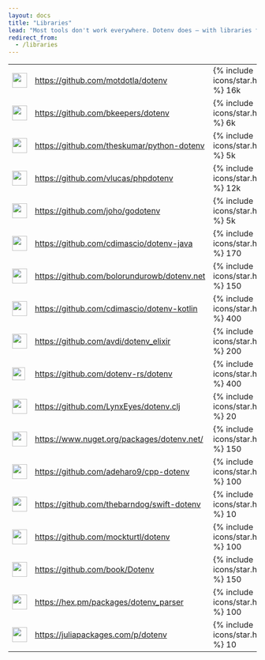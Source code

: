 ```yaml
---
layout: docs
title: "Libraries"
lead: "Most tools don't work everywhere. Dotenv does – with libraries for every language."
redirect_from:
  - /libraries
---
```


<table class="table">
  <tbody>
    <tr>
      <td class="align-middle text-center">
        <img height="30" src="https://cdn.jsdelivr.net/gh/devicons/devicon/icons/nodejs/nodejs-original.svg">
      </td>
      <td class="align-middle">
        <a class="small" href="https://github.com/motdotla/dotenv">https://github.com/motdotla/dotenv</a>
      </td>
      <td class="align-middle text-center small">
        {% include icons/star.html %} 16k
      </td>
    </tr>
    <tr>
      <td class="align-middle text-center">
        <img height="30" src="https://cdn.jsdelivr.net/gh/devicons/devicon/icons/ruby/ruby-original.svg">
      </td>
      <td class="align-middle">
        <a class="small" href="https://github.com/bkeepers/dotenv">https://github.com/bkeepers/dotenv</a>
      </td>
      <td class="align-middle text-center small">
        {% include icons/star.html %} 6k
      </td>
    </tr>
    <tr>
      <td class="align-middle text-center">
        <img height="30" src="https://cdn.jsdelivr.net/gh/devicons/devicon/icons/python/python-original.svg">
      </td>
      <td class="align-middle">
        <a class="small" href="https://github.com/theskumar/python-dotenv">https://github.com/theskumar/python-dotenv</a>
      </td>
      <td class="align-middle text-center small">
        {% include icons/star.html %} 5k
      </td>
    </tr>
    <tr>
      <td class="align-middle text-center">
        <img height="30" src="https://cdn.jsdelivr.net/gh/devicons/devicon/icons/php/php-original.svg">
      </td>
      <td class="align-middle">
        <a class="small" href="https://github.com/vlucas/phpdotenv">https://github.com/vlucas/phpdotenv</a>
      </td>
      <td class="align-middle text-center small">
        {% include icons/star.html %} 12k
      </td>
    </tr>
    <tr>
      <td class="align-middle text-center">
        <img height="30" src="https://cdn.jsdelivr.net/gh/devicons/devicon/icons/go/go-original.svg">
      </td>
      <td class="align-middle">
        <a class="small" href="https://github.com/joho/godotenv">https://github.com/joho/godotenv</a>
      </td>
      <td class="align-middle text-center small">
        {% include icons/star.html %} 5k
      </td>
    </tr>
    <tr>
      <td class="align-middle text-center">
        <img height="30" src="https://cdn.jsdelivr.net/gh/devicons/devicon/icons/java/java-original.svg">
      </td>
      <td class="align-middle">
        <a class="small" href="https://github.com/cdimascio/dotenv-java">https://github.com/cdimascio/dotenv-java</a>
      </td>
      <td class="align-middle text-center small">
        {% include icons/star.html %} 170
      </td>
    </tr>
    <tr>
      <td class="align-middle text-center">
        <img height="30" src="https://cdn.jsdelivr.net/gh/devicons/devicon/icons/dotnetcore/dotnetcore-original.svg">
      </td>
      <td class="align-middle">
        <a class="small" href="https://github.com/bolorundurowb/dotenv.net">https://github.com/bolorundurowb/dotenv.net</a>
      </td>
      <td class="align-middle text-center small">
        {% include icons/star.html %} 150
      </td>
    </tr>
    <tr>
      <td class="align-middle text-center">
        <img height="30" src="https://cdn.jsdelivr.net/gh/devicons/devicon/icons/kotlin/kotlin-original.svg">
      </td>
      <td class="align-middle">
        <a class="small" href="https://github.com/cdimascio/dotenv-kotlin">https://github.com/cdimascio/dotenv-kotlin</a>
      </td>
      <td class="align-middle text-center small">
        {% include icons/star.html %} 400
      </td>
    </tr>
    <tr>
      <td class="align-middle text-center">
        <img height="30" src="https://cdn.jsdelivr.net/gh/devicons/devicon/icons/elixir/elixir-original.svg">
      </td>
      <td class="align-middle">
        <a class="small" href="https://github.com/avdi/dotenv_elixir">https://github.com/avdi/dotenv_elixir</a>
      </td>
      <td class="align-middle text-center small">
        {% include icons/star.html %} 200
      </td>
    </tr>
    <tr>
      <td class="align-middle text-center">
        <img height="26" src="https://www.dotenv.org/assets/languages/rust-grayscale-973e1323015505af508f3a34a964f8e495917cba0091b9425e44c9feceb00eb2.png">
      </td>
      <td class="align-middle">
        <a class="small" href="https://github.com/dotenv-rs/dotenv">https://github.com/dotenv-rs/dotenv</a>
      </td>
      <td class="align-middle text-center small">
        {% include icons/star.html %} 400
      </td>
    </tr>
    <tr>
      <td class="align-middle text-center">
        <img height="30" src="https://cdn.jsdelivr.net/gh/devicons/devicon/icons/clojure/clojure-original.svg">
      </td>
      <td class="align-middle">
        <a class="small" href="https://github.com/LynxEyes/dotenv.clj">https://github.com/LynxEyes/dotenv.clj</a>
      </td>
      <td class="align-middle text-center small">
        {% include icons/star.html %} 20
      </td>
    </tr>
    <tr>
      <td class="align-middle text-center">
        <img height="30" src="https://cdn.jsdelivr.net/gh/devicons/devicon/icons/dot-net/dot-net-original.svg">
      </td>
      <td class="align-middle">
        <a class="small" href="https://www.nuget.org/packages/dotenv.net/">https://www.nuget.org/packages/dotenv.net/</a>
      </td>
      <td class="align-middle text-center small">
        {% include icons/star.html %} 150
      </td>
    </tr>
    <tr>
      <td class="align-middle text-center">
        <img height="30" src="https://cdn.jsdelivr.net/gh/devicons/devicon/icons/cplusplus/cplusplus-original.svg">
      </td>
      <td class="align-middle">
        <a class="small" href="https://github.com/adeharo9/cpp-dotenv">https://github.com/adeharo9/cpp-dotenv</a>
      </td>
      <td class="align-middle text-center small">
        {% include icons/star.html %} 100
      </td>
    </tr>
    <tr>
      <td class="align-middle text-center">
        <img height="30" src="https://cdn.jsdelivr.net/gh/devicons/devicon/icons/swift/swift-original.svg">
      </td>
      <td class="align-middle">
        <a class="small" href="https://github.com/thebarndog/swift-dotenv">https://github.com/thebarndog/swift-dotenv</a>
      </td>
      <td class="align-middle text-center small">
        {% include icons/star.html %} 10
      </td>
    </tr>
    <tr>
      <td class="align-middle text-center">
        <img height="30" src="https://cdn.jsdelivr.net/gh/devicons/devicon/icons/dart/dart-original.svg">
      </td>
      <td class="align-middle">
        <a class="small" href="https://github.com/mockturtl/dotenv">https://github.com/mockturtl/dotenv</a>
      </td>
      <td class="align-middle text-center small">
        {% include icons/star.html %} 100
      </td>
    </tr>
    <tr>
      <td class="align-middle text-center">
        <img height="30" src="https://cdn.jsdelivr.net/gh/devicons/devicon/icons/perl/perl-original.svg">
      </td>
      <td class="align-middle">
        <a class="small" href="https://github.com/book/Dotenv">https://github.com/book/Dotenv</a>
      </td>
      <td class="align-middle text-center small">
        {% include icons/star.html %} 150
      </td>
    </tr>
    <tr>
      <td class="align-middle text-center">
        <img height="30" src="https://cdn.jsdelivr.net/gh/devicons/devicon/icons/erlang/erlang-plain-wordmark.svg">
      </td>
      <td class="align-middle">
        <a class="small" href="https://hex.pm/packages/dotenv_parser">https://hex.pm/packages/dotenv_parser</a>
      </td>
      <td class="align-middle text-center small">
        {% include icons/star.html %} 100
      </td>
    </tr>
    <tr>
      <td class="align-middle text-center">
        <img height="30" src="https://cdn.jsdelivr.net/gh/devicons/devicon/icons/julia/julia-original.svg">
      </td>
      <td class="align-middle">
        <a class="small" href="https://juliapackages.com/p/dotenv">https://juliapackages.com/p/dotenv</a>
      </td>
      <td class="align-middle text-center small">
        {% include icons/star.html %} 10
      </td>
    </tr>
  </tbody>
</table>
